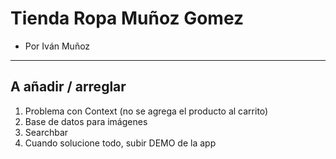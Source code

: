 # Tienda Ropa Muñoz Gomez
- Por Iván Muñoz

--- 

## A añadir / arreglar
1. Problema con Context (no se agrega el producto al carrito)
2. Base de datos para imágenes
3. Searchbar
4. Cuando solucione todo, subir DEMO de la app



